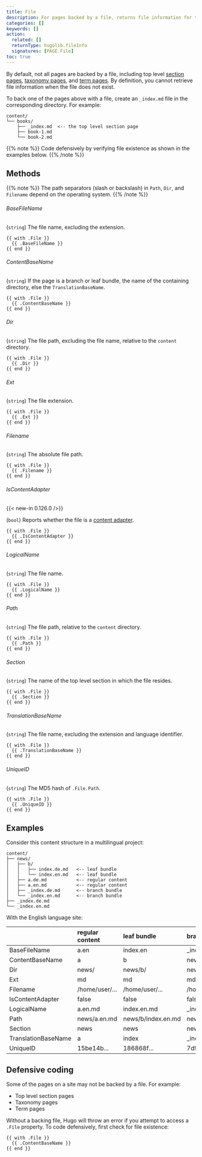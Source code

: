 ```yaml
---
title: File
description: For pages backed by a file, returns file information for the given page.
categories: []
keywords: []
action:
  related: []
  returnType: hugolib.fileInfo
  signatures: [PAGE.File]
toc: true
---
```


By default, not all pages are backed by a file, including top level [section pages](g), [taxonomy pages](g), and [term pages](g). By definition, you cannot retrieve file information when the file does not exist.

To back one of the pages above with a file, create an&nbsp;`_index.md`&nbsp;file in the corresponding directory. For example:

```text
content/
└── books/
    ├── _index.md  <-- the top level section page
    ├── book-1.md
    └── book-2.md
```

{{% note %}}
Code defensively by verifying file existence as shown in the examples below.
{{% /note %}}

## Methods

{{% note %}}
The path separators (slash or backslash) in `Path`, `Dir`, and `Filename` depend on the operating system.
{{% /note %}}

###### BaseFileName

(`string`) The file name, excluding the extension.

```go-html-template
{{ with .File }}
  {{ .BaseFileName }}
{{ end }}
```

###### ContentBaseName

(`string`) If the page is a branch or leaf bundle, the name of the containing directory, else the `TranslationBaseName`.

```go-html-template
{{ with .File }}
  {{ .ContentBaseName }}
{{ end }}
```

###### Dir

(`string`) The file path, excluding the file name, relative to the `content` directory.

```go-html-template
{{ with .File }}
  {{ .Dir }}
{{ end }}
```

###### Ext

(`string`) The file extension.

```go-html-template
{{ with .File }}
  {{ .Ext }}
{{ end }}
```

###### Filename

(`string`) The absolute file path.

```go-html-template
{{ with .File }}
  {{ .Filename }}
{{ end }}
```

###### IsContentAdapter

{{< new-in 0.126.0 />}}

(`bool`) Reports whether the file is a [content adapter].

[content adapter]: /content-management/content-adapters/

```go-html-template
{{ with .File }}
  {{ .IsContentAdapter }}
{{ end }}
```

###### LogicalName

(`string`) The file name.

```go-html-template
{{ with .File }}
  {{ .LogicalName }}
{{ end }}
```

###### Path

(`string`) The file path, relative to the `content` directory.

```go-html-template
{{ with .File }}
  {{ .Path }}
{{ end }}
```

###### Section

(`string`) The name of the top level section in which the file resides.

```go-html-template
{{ with .File }}
  {{ .Section }}
{{ end }}
```

###### TranslationBaseName

(`string`) The file name, excluding the extension and language identifier.

```go-html-template
{{ with .File }}
  {{ .TranslationBaseName }}
{{ end }}
```

###### UniqueID

(`string`) The MD5 hash of `.File.Path`.

```go-html-template
{{ with .File }}
  {{ .UniqueID }}
{{ end }}
```

## Examples

Consider this content structure in a multilingual project:

```text
content/
├── news/
│   ├── b/
│   │   ├── index.de.md   <-- leaf bundle
│   │   └── index.en.md   <-- leaf bundle
│   ├── a.de.md           <-- regular content
│   ├── a.en.md           <-- regular content
│   ├── _index.de.md      <-- branch bundle
│   └── _index.en.md      <-- branch bundle
├── _index.de.md
└── _index.en.md
```

With the English language site:

&nbsp;|regular content|leaf bundle|branch bundle
:--|:--|:--|:--
BaseFileName|a.en|index.en|_index.en
ContentBaseName|a|b|news
Dir|news/|news/b/|news/
Ext|md|md|md
Filename|/home/user/...|/home/user/...|/home/user/...
IsContentAdapter|false|false|false
LogicalName|a.en.md|index.en.md|_index.en.md
Path|news/a.en.md|news/b/index.en.md|news/_index.en.md
Section|news|news|news
TranslationBaseName|a|index|_index
UniqueID|15be14b...|186868f...|7d9159d...

## Defensive coding

Some of the pages on a site may not be backed by a file. For example:

- Top level section pages
- Taxonomy pages
- Term pages

Without a backing file, Hugo will throw an error if you attempt to access a `.File` property. To code defensively, first check for file existence:

```go-html-template
{{ with .File }}
  {{ .ContentBaseName }}
{{ end }}
```
